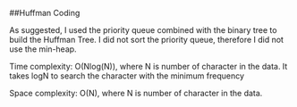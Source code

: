 ##Huffman Coding

As suggested, I used the priority queue combined with the binary tree to build the Huffman Tree. I did not sort the priority queue, therefore I did not use the min-heap. 

Time complexity:  O(Nlog(N)), where N is number of character in the data. It takes logN to search the character with the minimum frequency

Space complexity: O(N), where N is number of character in the data.

